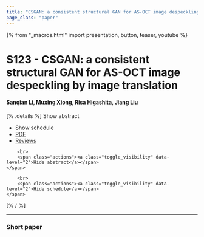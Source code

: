 ```yaml
---
title: "CSGAN: a consistent structural GAN for AS-OCT image despeckling by image translation"
page_class: "paper"
---
```


{% from "_macros.html" import presentation, button, teaser, youtube %}

# S123 - CSGAN: a consistent structural GAN for AS-OCT image despeckling by image translation

#### Sanqian Li, Muxing Xiong, Risa Higashita, Jiang Liu

[% .details %]
<a class="toggle_visibility" data-selector=".abstract" data-level="3">Show abstract</a>
- <a class="toggle_visibility" data-selector=".schedule" data-level="3">Show schedule</a>
- <a href="https://openreview.net/pdf?id=">PDF</a>
- <a href="https://openreview.net/forum?id=">Reviews</a>

<p>
    <span class="abstract">
        
        <br>
        <span class="actions"><a class="toggle_visibility" data-level="2">Hide abstract</a></span>
    </span>
</p>

<p>
    <span class="schedule">
        
        <br>
        <span class="actions"><a class="toggle_visibility" data-level="2">Hide schedule</a></span>
    </span>
</p>
[% / %]

---


### Short paper
